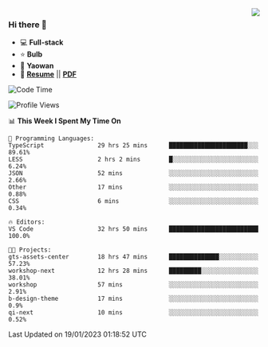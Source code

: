 <img align="right" src="https://github-readme-stats.vercel.app/api?username=LolipopJ&show_icons=true&count_private=true&hide_title=true&include_all_commits=true&theme=vue">

### Hi there 👋

- :computer: **Full-stack**
- :star: **Bulb**
- :pill: **Yaowan**
- :milky_way: [**Resume**](https://lolipopj.github.io/resume/) || [**PDF**](https://cdn.jsdelivr.net/gh/lolipopj/resume/export/resume-en.pdf)

<!--START_SECTION:waka-->
![Code Time](http://img.shields.io/badge/Code%20Time-886%20hrs%2015%20mins-blue)

![Profile Views](http://img.shields.io/badge/Profile%20Views-26-blue)

📊 **This Week I Spent My Time On** 

```text
💬 Programming Languages: 
TypeScript               29 hrs 25 mins      ██████████████████████░░░   89.61% 
LESS                     2 hrs 2 mins        █░░░░░░░░░░░░░░░░░░░░░░░░   6.24% 
JSON                     52 mins             ░░░░░░░░░░░░░░░░░░░░░░░░░   2.66% 
Other                    17 mins             ░░░░░░░░░░░░░░░░░░░░░░░░░   0.88% 
CSS                      6 mins              ░░░░░░░░░░░░░░░░░░░░░░░░░   0.34%

🔥 Editors: 
VS Code                  32 hrs 50 mins      █████████████████████████   100.0%

🐱‍💻 Projects: 
gts-assets-center        18 hrs 47 mins      ██████████████░░░░░░░░░░░   57.23% 
workshop-next            12 hrs 28 mins      █████████░░░░░░░░░░░░░░░░   38.01% 
workshop                 57 mins             ░░░░░░░░░░░░░░░░░░░░░░░░░   2.91% 
b-design-theme           17 mins             ░░░░░░░░░░░░░░░░░░░░░░░░░   0.9% 
qi-next                  10 mins             ░░░░░░░░░░░░░░░░░░░░░░░░░   0.52%

```


 Last Updated on 19/01/2023 01:18:52 UTC
<!--END_SECTION:waka-->
